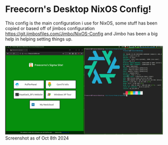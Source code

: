# Freecorn's Desktop NixOS Config!

This config is the main configuration i use for NixOS, some stuff has been copied or based off of jimbos configuration
https://git.jimbosfiles.com/Jimbo/NixOS-Config and Jimbo has been a big help in helping setting things up.

![image](./screenshot1.png)
Screenshot as of Oct 8th 2024
